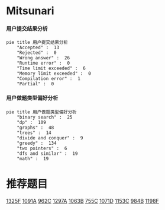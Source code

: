 # Mitsunari

<!-- tabs:start -->



#### **用户提交结果分析**

```mermaid
pie title 用户提交结果分析
    "Accepted" :  13
    "Rejected" :  0
    "Wrong answer" :  26
    "Runtime error" :  0
    "Time limit exceeded" :  6
    "Memory limit exceeded" :  0
    "Compilation error" :  1
    "Partial" :  0
```

#### **用户做题类型偏好分析**

```mermaid
pie title 用户做题类型偏好分析
    "binary search" :  25
    "dp" :  109
    "graphs" :  48
    "trees" :  14
    "divide and conquer" :  9
    "greedy" :  134
    "two pointers" :  6
    "dfs and similar" :  19
    "math" :  19
```



<!-- tabs:end -->
# 推荐题目
[1325F](https://codeforces.com/contest/1325/problem/F)
[1091A](https://codeforces.com/contest/1091/problem/A)
[962C](https://codeforces.com/contest/962/problem/C)
[1297A](https://codeforces.com/contest/1297/problem/A)
[1063B](https://codeforces.com/contest/1063/problem/B)
[755C](https://codeforces.com/contest/755/problem/C)
[1071D](https://codeforces.com/contest/1071/problem/D)
[1153C](https://codeforces.com/contest/1153/problem/C)
[984B](https://codeforces.com/contest/984/problem/B)
[1198F](https://codeforces.com/contest/1198/problem/F)
